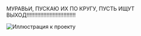 МУРАВЬИ, ПУСКАЮ ИХ ПО КРУГУ, ПУСТЬ ИЩУТ ВЫХОД!!!!!!!!!!!!!!!!!!!!!!!!!!!!!!!!

![Иллюстрация к проекту](https://imgur.com/064BNXT)
